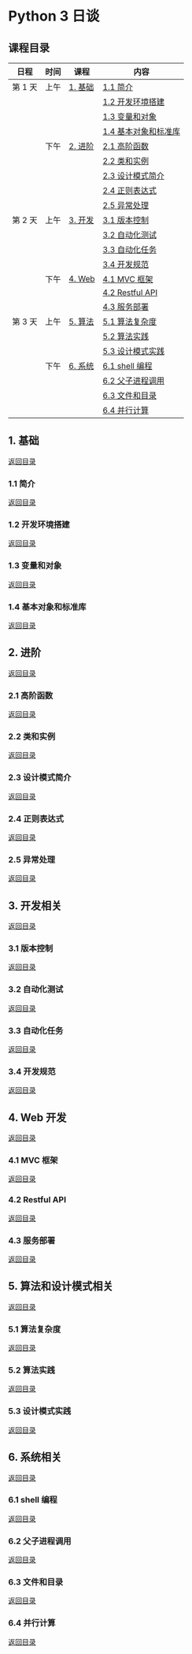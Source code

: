 # Python 3 日谈

## 课程目录

| 日程    | 时间 | 课程              | 内容                |
| ------ | ---- | ---------------- | ------------------ |
| 第 1 天 | 上午 | [1. 基础](#1-基础) | [1.1 简介](#11-简介) |
|        |      |                  | [1.2 开发环境搭建](#12-开发环境搭建) |
|        |      |                  | [1.3 变量和对象](#13-变量和对象) |
|        |      |                  | [1.4 基本对象和标准库](#14-基本对象和标准库) |
|        | 下午 | [2. 进阶](#2-进阶) | [2.1 高阶函数](#21-高阶函数) |
|        |      |                  | [2.2 类和实例](#22-类和实例) |
|        |      |                  | [2.3 设计模式简介](#23-设计模式简介) |
|        |      |                  | [2.4 正则表达式](#24-正则表达式) |
|        |      |                  | [2.5 异常处理](#25-异常处理) |
| 第 2 天 | 上午 | [3. 开发](#3-开发相关) | [3.1 版本控制](#31-版本控制) |
|        |     |                   | [3.2 自动化测试](#32-自动化测试) |
|        |     |                   | [3.3 自动化任务](#33-自动化任务) |
|        |     |      | [3.4 开发规范](#34-开发规范) |
|        | 下午 | [4. Web](#4-web-开发) | [4.1 MVC 框架](#41-mvc-框架) |
|        |     |                   | [4.2 Restful API](#42-restful-api) |
|        |     |                   | [4.3 服务部署](#43-服务部署) |
| 第 3 天 | 上午 | [5. 算法](#5-算法和设计模式相关) | [5.1 算法复杂度](#51-算法复杂度) |
|        |     |                   | [5.2 算法实践](#52-算法实践) |
|        |     |                   | [5.3 设计模式实践](#53-设计模式实践) |
|        | 下午 | [6. 系统](#6-系统相关) | [6.1 shell 编程](#61-shell-编程) |
|        |     |                   | [6.2 父子进程调用](#62-父子进程调用) |
|        |     |                   | [6.3 文件和目录](#63-文件和目录) |
|        |     |                   | [6.4 并行计算](#64-并行计算) |

## 1. 基础

[返回目录](#课程目录)

### 1.1 简介

[返回目录](#课程目录)

### 1.2 开发环境搭建

[返回目录](#课程目录)

### 1.3 变量和对象

[返回目录](#课程目录)

### 1.4 基本对象和标准库

[返回目录](#课程目录)

## 2. 进阶

[返回目录](#课程目录)

### 2.1 高阶函数

[返回目录](#课程目录)

### 2.2 类和实例

[返回目录](#课程目录)

### 2.3 设计模式简介

[返回目录](#课程目录)

### 2.4 正则表达式

[返回目录](#课程目录)

### 2.5 异常处理

[返回目录](#课程目录)

## 3. 开发相关

[返回目录](#课程目录)

### 3.1 版本控制

[返回目录](#课程目录)

### 3.2 自动化测试

[返回目录](#课程目录)

### 3.3 自动化任务

[返回目录](#课程目录)

### 3.4 开发规范

[返回目录](#课程目录)

## 4. Web 开发

[返回目录](#课程目录)

### 4.1 MVC 框架

[返回目录](#课程目录)

### 4.2 Restful API

[返回目录](#课程目录)

### 4.3 服务部署

[返回目录](#课程目录)

## 5. 算法和设计模式相关

[返回目录](#课程目录)

### 5.1 算法复杂度

[返回目录](#课程目录)

### 5.2 算法实践

[返回目录](#课程目录)

### 5.3 设计模式实践

[返回目录](#课程目录)

## 6. 系统相关

[返回目录](#课程目录)

### 6.1 shell 编程

[返回目录](#课程目录)

### 6.2 父子进程调用

[返回目录](#课程目录)

### 6.3 文件和目录

[返回目录](#课程目录)

### 6.4 并行计算

[返回目录](#课程目录)
